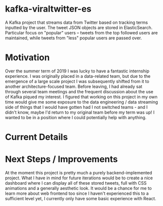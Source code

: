 # kafka-viraltwitter-es
A Kafka project that streams data from Twitter based on tracking terms inputted by the user. The tweet JSON objects are stored in ElasticSearch. Particular focus on "popular" users – tweets from the top followed users are maintained, while tweets from "less" popular users are passed over. 

# Motivation 
Over the summer term of 2019 I was lucky to have a fantastic internship experience. I was originally placed in a data-related team, but due to the emergence of a large scale project I was subsequently shifted from it to another architecture-focused team. Before leaving, I had already sat through several team meetings and the frequent discussion about the use of Kafka piqued my interest. I figured that working on this project in my own time would give me some exposure to the data engineering / data streaming side of things that I would have gotten had I not switched teams - and I didn't know, maybe I'd return to my original team before my term was up! I wanted to be in a position where I could potentially help with anything. 

# Current Details 


# Next Steps / Improvements 
At the moment this project is pretty much a purely backend-implemented project. What I have in mind for future iterations would be to create a nice dashboard where I can display all of these stored tweets, full with CSS animations and a generally aesthetic look. It would be a chance for me to learn more about web frontend too since I haven't experienced this to a sufficient level yet, I currently only have some basic experience with React.  
